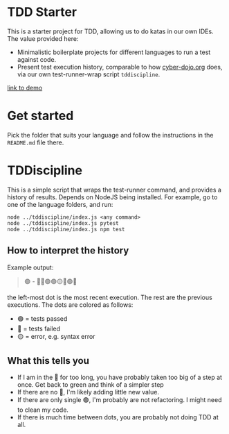 # TDD Starter

This is a starter project for TDD, allowing us to do katas in our own IDEs. The value provided here:
- Minimalistic boilerplate projects for different languages to run a test against code.
- Present test execution history, comparable to how [cyber-dojo.org](https://cyber-dojo.org) does, via our own test-runner-wrap script `tddiscipline`.

[link to demo](screen_demo.mov)

# Get started
Pick the folder that suits your language and follow the instructions in the `README.md` file there.

# TDDiscipline
This is a simple script that wraps the test-runner command, and provides a history of results. Depends on NodeJS being installed. For example, go to one of the language folders, and run:
```
node ../tddiscipline/index.js <any command>
node ../tddiscipline/index.js pytest
node ../tddiscipline/index.js npm test
```

## How to interpret the history

Example output:
> 🟢 - 🔴🔴🟢🟢🟡🔴🟢🔴

the left-most dot is the most recent execution. The rest are the previous executions. The dots are colored as follows:

- 🟢 = tests passed
- 🔴 = tests failed
- 🟡 = error, e.g. syntax error

## What this tells you

- If I am in the 🔴 for too long, you have probably taken too big of a step at once. Get back to green and think of a simpler step
- If there are no 🔴, I'm likely adding little new value.
- If there are only single 🟢, I'm probably are not refactoring. I might need to clean my code.
- If there is much time between dots, you are probably not doing TDD at all.
